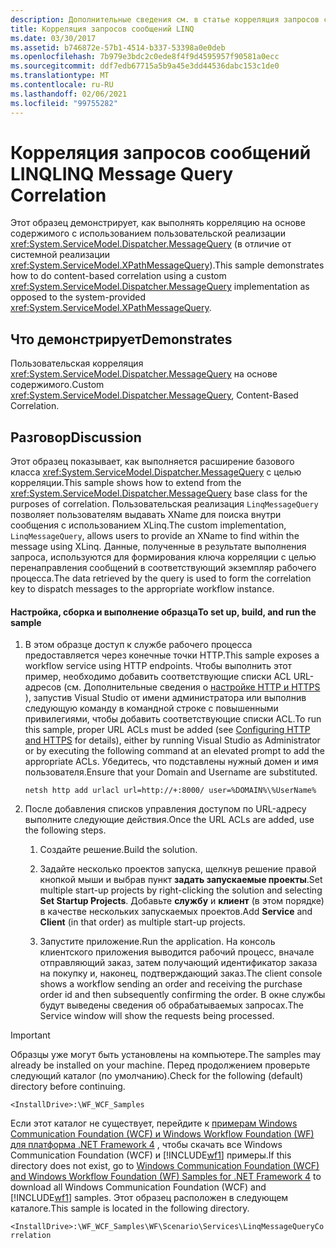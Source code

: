 ```yaml
---
description: Дополнительные сведения см. в статье корреляция запросов сообщений LINQ.
title: Корреляция запросов сообщений LINQ
ms.date: 03/30/2017
ms.assetid: b746872e-57b1-4514-b337-53398a0e0deb
ms.openlocfilehash: 7b979e3bdc2c0ede8f4f9d4595957f90581a0ecc
ms.sourcegitcommit: ddf7edb67715a5b9a45e3dd44536dabc153c1de0
ms.translationtype: MT
ms.contentlocale: ru-RU
ms.lasthandoff: 02/06/2021
ms.locfileid: "99755282"
---
```

# <a name="linq-message-query-correlation"></a><span data-ttu-id="243ac-103">Корреляция запросов сообщений LINQ</span><span class="sxs-lookup"><span data-stu-id="243ac-103">LINQ Message Query Correlation</span></span>

<span data-ttu-id="243ac-104">Этот образец демонстрирует, как выполнять корреляцию на основе содержимого с использованием пользовательской реализации <xref:System.ServiceModel.Dispatcher.MessageQuery> (в отличие от системной реализации <xref:System.ServiceModel.XPathMessageQuery>).</span><span class="sxs-lookup"><span data-stu-id="243ac-104">This sample demonstrates how to do content-based correlation using a custom <xref:System.ServiceModel.Dispatcher.MessageQuery> implementation as opposed to the system-provided <xref:System.ServiceModel.XPathMessageQuery>.</span></span>  
  
## <a name="demonstrates"></a><span data-ttu-id="243ac-105">Что демонстрирует</span><span class="sxs-lookup"><span data-stu-id="243ac-105">Demonstrates</span></span>  

 <span data-ttu-id="243ac-106">Пользовательская корреляция <xref:System.ServiceModel.Dispatcher.MessageQuery> на основе содержимого.</span><span class="sxs-lookup"><span data-stu-id="243ac-106">Custom <xref:System.ServiceModel.Dispatcher.MessageQuery>, Content-Based Correlation.</span></span>  
  
## <a name="discussion"></a><span data-ttu-id="243ac-107">Разговор</span><span class="sxs-lookup"><span data-stu-id="243ac-107">Discussion</span></span>  

 <span data-ttu-id="243ac-108">Этот образец показывает, как выполняется расширение базового класса <xref:System.ServiceModel.Dispatcher.MessageQuery> с целью корреляции.</span><span class="sxs-lookup"><span data-stu-id="243ac-108">This sample shows how to extend from the <xref:System.ServiceModel.Dispatcher.MessageQuery> base class for the purposes of correlation.</span></span> <span data-ttu-id="243ac-109">Пользовательская реализация `LinqMessageQuery` позволяет пользователям выдавать XName для поиска внутри сообщения с использованием XLinq.</span><span class="sxs-lookup"><span data-stu-id="243ac-109">The custom implementation, `LinqMessageQuery`, allows users to provide an XName to find within the message using XLinq.</span></span> <span data-ttu-id="243ac-110">Данные, полученные в результате выполнения запроса, используются для формирования ключа корреляции с целью перенаправления сообщений в соответствующий экземпляр рабочего процесса.</span><span class="sxs-lookup"><span data-stu-id="243ac-110">The data retrieved by the query is used to form the correlation key to dispatch messages to the appropriate workflow instance.</span></span>  
  
#### <a name="to-set-up-build-and-run-the-sample"></a><span data-ttu-id="243ac-111">Настройка, сборка и выполнение образца</span><span class="sxs-lookup"><span data-stu-id="243ac-111">To set up, build, and run the sample</span></span>  
  
1. <span data-ttu-id="243ac-112">В этом образце доступ к службе рабочего процесса предоставляется через конечные точки HTTP.</span><span class="sxs-lookup"><span data-stu-id="243ac-112">This sample exposes a workflow service using HTTP endpoints.</span></span> <span data-ttu-id="243ac-113">Чтобы выполнить этот пример, необходимо добавить соответствующие списки ACL URL-адресов (см. Дополнительные сведения о [настройке HTTP и HTTPS](../../wcf/feature-details/configuring-http-and-https.md) ), запустив Visual Studio от имени администратора или выполнив следующую команду в командной строке с повышенными привилегиями, чтобы добавить соответствующие списки ACL.</span><span class="sxs-lookup"><span data-stu-id="243ac-113">To run this sample, proper URL ACLs must be added (see [Configuring HTTP and HTTPS](../../wcf/feature-details/configuring-http-and-https.md) for details), either by running Visual Studio as Administrator or by executing the following command at an elevated prompt to add the appropriate ACLs.</span></span> <span data-ttu-id="243ac-114">Убедитесь, что подставлены нужный домен и имя пользователя.</span><span class="sxs-lookup"><span data-stu-id="243ac-114">Ensure that your Domain and Username are substituted.</span></span>  
  
    ```console  
    netsh http add urlacl url=http://+:8000/ user=%DOMAIN%\%UserName%  
    ```  
  
2. <span data-ttu-id="243ac-115">После добавления списков управления доступом по URL-адресу выполните следующие действия.</span><span class="sxs-lookup"><span data-stu-id="243ac-115">Once the URL ACLs are added, use the following steps.</span></span>  
  
    1. <span data-ttu-id="243ac-116">Создайте решение.</span><span class="sxs-lookup"><span data-stu-id="243ac-116">Build the solution.</span></span>  
  
    2. <span data-ttu-id="243ac-117">Задайте несколько проектов запуска, щелкнув решение правой кнопкой мыши и выбрав пункт **задать запускаемые проекты**.</span><span class="sxs-lookup"><span data-stu-id="243ac-117">Set multiple start-up projects by right-clicking the solution and selecting **Set Startup Projects**.</span></span> <span data-ttu-id="243ac-118">Добавьте **службу** и **клиент** (в этом порядке) в качестве нескольких запускаемых проектов.</span><span class="sxs-lookup"><span data-stu-id="243ac-118">Add **Service** and **Client** (in that order) as multiple start-up projects.</span></span>  
  
    3. <span data-ttu-id="243ac-119">Запустите приложение.</span><span class="sxs-lookup"><span data-stu-id="243ac-119">Run the application.</span></span> <span data-ttu-id="243ac-120">На консоль клиентского приложения выводится рабочий процесс, вначале отправляющий заказ, затем получающий идентификатор заказа на покупку и, наконец, подтверждающий заказ.</span><span class="sxs-lookup"><span data-stu-id="243ac-120">The client console shows a workflow  sending an order and receiving the purchase order id and then subsequently confirming the order.</span></span> <span data-ttu-id="243ac-121">В окне службы будут выведены сведения об обрабатываемых запросах.</span><span class="sxs-lookup"><span data-stu-id="243ac-121">The Service window will show the requests being processed.</span></span>  
  
> [!IMPORTANT]
> <span data-ttu-id="243ac-122">Образцы уже могут быть установлены на компьютере.</span><span class="sxs-lookup"><span data-stu-id="243ac-122">The samples may already be installed on your machine.</span></span> <span data-ttu-id="243ac-123">Перед продолжением проверьте следующий каталог (по умолчанию).</span><span class="sxs-lookup"><span data-stu-id="243ac-123">Check for the following (default) directory before continuing.</span></span>  
>
> `<InstallDrive>:\WF_WCF_Samples`  
>
> <span data-ttu-id="243ac-124">Если этот каталог не существует, перейдите к [примерам Windows Communication Foundation (WCF) и Windows Workflow Foundation (WF) для платформа .NET Framework 4](https://www.microsoft.com/download/details.aspx?id=21459) , чтобы скачать все Windows Communication Foundation (WCF) и [!INCLUDE[wf1](../../../../includes/wf1-md.md)] примеры.</span><span class="sxs-lookup"><span data-stu-id="243ac-124">If this directory does not exist, go to [Windows Communication Foundation (WCF) and Windows Workflow Foundation (WF) Samples for .NET Framework 4](https://www.microsoft.com/download/details.aspx?id=21459) to download all Windows Communication Foundation (WCF) and [!INCLUDE[wf1](../../../../includes/wf1-md.md)] samples.</span></span> <span data-ttu-id="243ac-125">Этот образец расположен в следующем каталоге.</span><span class="sxs-lookup"><span data-stu-id="243ac-125">This sample is located in the following directory.</span></span>  
>
> `<InstallDrive>:\WF_WCF_Samples\WF\Scenario\Services\LinqMessageQueryCorrelation`
